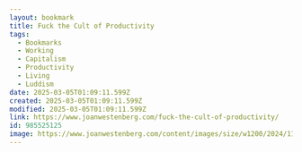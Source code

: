 ```yaml
---
layout: bookmark
title: Fuck the Cult of Productivity
tags:
  - Bookmarks
  - Working
  - Capitalism
  - Productivity
  - Living
  - Luddism
date: 2025-03-05T01:09:11.599Z
created: 2025-03-05T01:09:11.599Z
modified: 2025-03-05T01:09:11.599Z
link: https://www.joanwestenberg.com/fuck-the-cult-of-productivity/
id: 985525125
image: https://www.joanwestenberg.com/content/images/size/w1200/2024/11/0_wCtychDrnpfQCTLR.jpg
---
```

